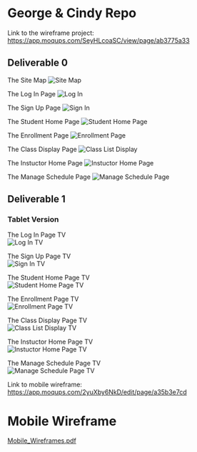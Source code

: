 # George & Cindy Repo
Link to the wireframe project: https://app.moqups.com/SeyHLcoaSC/view/page/ab3775a33

## Deliverable 0
The Site Map
![Site Map](WireFrame-SiteMap/SiteMap.PNG)

The Log In Page
![Log In](WireFrame-SiteMap/LoginPage.PNG)

The Sign Up Page
![Sign In](WireFrame-SiteMap/SignUpPage.PNG)

The Student Home Page
![Student Home Page](WireFrame-SiteMap/StudentHomePage.PNG)

The Enrollment Page
![Enrollment Page](WireFrame-SiteMap/EnrollmentPage.PNG)

The Class Display Page
![Class List Display](WireFrame-SiteMap/ClassListDisplay.PNG)

The Instuctor Home Page
![Instuctor Home Page](WireFrame-SiteMap/InstuctorHomePage.PNG)

The Manage Schedule Page
![Manage Schedule Page](WireFrame-SiteMap/ManageSchedulePage.PNG)






## Deliverable 1

### Tablet Version

The Log In Page TV <br>
![Log In TV](WireFrame-SiteMap/LoginTV.PNG)

The Sign Up Page TV <br>
![Sign In TV](WireFrame-SiteMap/SignUpTV.PNG)

The Student Home Page TV <br>
![Student Home Page TV](WireFrame-SiteMap/StudentHomePageTV.PNG)

The Enrollment Page TV <br>
![Enrollment Page TV](WireFrame-SiteMap/EnrollmetPageTV.PNG)

The Class Display Page TV <br>
![Class List Display TV](WireFrame-SiteMap/ClassListTV.PNG)

The Instuctor Home Page TV <br>
![Instuctor Home Page TV](WireFrame-SiteMap/InstuctorHomePageTV.PNG)

The Manage Schedule Page TV <br>
![Manage Schedule Page TV](WireFrame-SiteMap/ManageScheduleTV.PNG)

Link to mobile wireframe: https://app.moqups.com/2yuXby6NkD/edit/page/a35b3e7cd 

# Mobile Wireframe 
[Mobile_Wireframes.pdf](https://github.com/GeorgeA101/qcfirst/files/6194108/Mobile_Wireframes.pdf)
